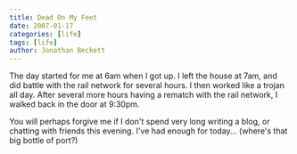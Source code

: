 ```yaml
---
title: Dead On My Feet
date: 2007-01-17
categories: [life]
tags: [life]
author: Jonathan Beckett
---
```


The day started for me at 6am when I got up. I left the house at 7am, and did battle with the rail network for several hours. I then worked like a trojan all day. After several more hours having a rematch with the rail network, I walked back in the door at 9:30pm.

You will perhaps forgive me if I don't spend very long writing a blog, or chatting with friends this evening. I've had enough for today... (where's that big bottle of port?)